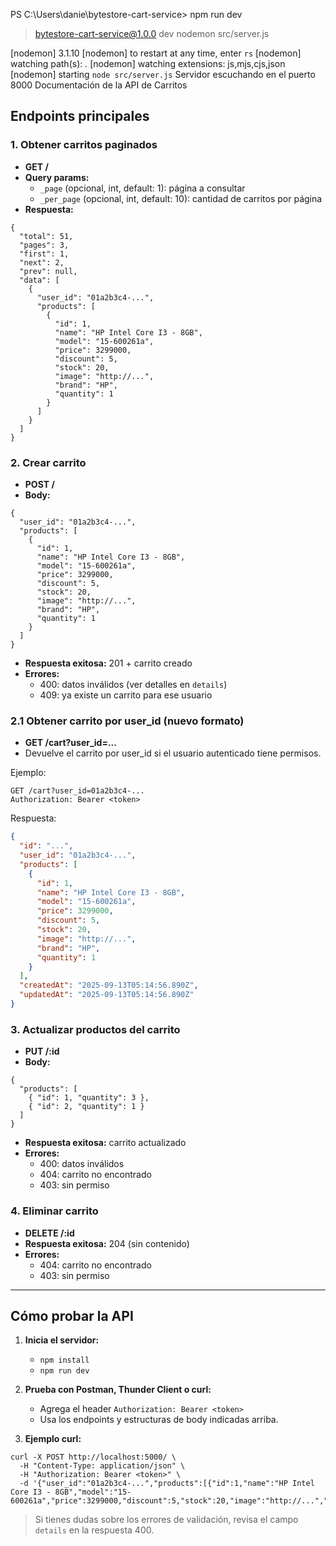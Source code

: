 PS C:\Users\danie\bytestore-cart-service> npm run dev

> bytestore-cart-service@1.0.0 dev
> nodemon src/server.js

[nodemon] 3.1.10
[nodemon] to restart at any time, enter `rs`
[nodemon] watching path(s): *.*
[nodemon] watching extensions: js,mjs,cjs,json
[nodemon] starting `node src/server.js`
Servidor escuchando en el puerto 8000 Documentación de la API de Carritos

## Endpoints principales

### 1. Obtener carritos paginados
- **GET /**
- **Query params:**
  - `_page` (opcional, int, default: 1): página a consultar
  - `_per_page` (opcional, int, default: 10): cantidad de carritos por página
- **Respuesta:**
```
{
  "total": 51,
  "pages": 3,
  "first": 1,
  "next": 2,
  "prev": null,
  "data": [
    {
      "user_id": "01a2b3c4-...",
      "products": [
        {
          "id": 1,
          "name": "HP Intel Core I3 - 8GB",
          "model": "15-600261a",
          "price": 3299000,
          "discount": 5,
          "stock": 20,
          "image": "http://...",
          "brand": "HP",
          "quantity": 1
        }
      ]
    }
  ]
}
```

### 2. Crear carrito
- **POST /**
- **Body:**
```
{
  "user_id": "01a2b3c4-...",
  "products": [
    {
      "id": 1,
      "name": "HP Intel Core I3 - 8GB",
      "model": "15-600261a",
      "price": 3299000,
      "discount": 5,
      "stock": 20,
      "image": "http://...",
      "brand": "HP",
      "quantity": 1
    }
  ]
}
```
- **Respuesta exitosa:** 201 + carrito creado
- **Errores:**
  - 400: datos inválidos (ver detalles en `details`)
  - 409: ya existe un carrito para ese usuario

### 2.1 Obtener carrito por user_id (nuevo formato)
- **GET /cart?user_id=...**
- Devuelve el carrito por user_id si el usuario autenticado tiene permisos.

Ejemplo:
```http
GET /cart?user_id=01a2b3c4-...
Authorization: Bearer <token>
```

Respuesta:
```json
{
  "id": "...",
  "user_id": "01a2b3c4-...",
  "products": [
    {
      "id": 1,
      "name": "HP Intel Core I3 - 8GB",
      "model": "15-600261a",
      "price": 3299000,
      "discount": 5,
      "stock": 20,
      "image": "http://...",
      "brand": "HP",
      "quantity": 1
    }
  ],
  "createdAt": "2025-09-13T05:14:56.890Z",
  "updatedAt": "2025-09-13T05:14:56.890Z"
}
```

### 3. Actualizar productos del carrito
- **PUT /:id**
- **Body:**
```
{
  "products": [
    { "id": 1, "quantity": 3 },
    { "id": 2, "quantity": 1 }
  ]
}
```
- **Respuesta exitosa:** carrito actualizado
- **Errores:**
  - 400: datos inválidos
  - 404: carrito no encontrado
  - 403: sin permiso

### 4. Eliminar carrito
- **DELETE /:id**
- **Respuesta exitosa:** 204 (sin contenido)
- **Errores:**
  - 404: carrito no encontrado
  - 403: sin permiso

---

## Cómo probar la API

1. **Inicia el servidor:**
   - `npm install`
   - `npm run dev`

2. **Prueba con Postman, Thunder Client o curl:**
   - Agrega el header `Authorization: Bearer <token>`
   - Usa los endpoints y estructuras de body indicadas arriba.

3. **Ejemplo curl:**
```
curl -X POST http://localhost:5000/ \
  -H "Content-Type: application/json" \
  -H "Authorization: Bearer <token>" \
  -d '{"user_id":"01a2b3c4-...","products":[{"id":1,"name":"HP Intel Core I3 - 8GB","model":"15-600261a","price":3299000,"discount":5,"stock":20,"image":"http://...","brand":"HP","quantity":1}]}'
```

> Si tienes dudas sobre los errores de validación, revisa el campo `details` en la respuesta 400.
